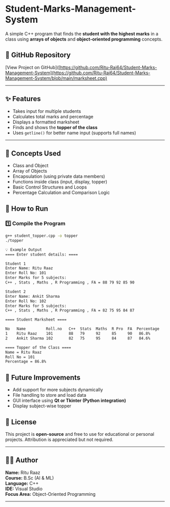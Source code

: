 # Student-Marks-Management-System

A simple C++ program that finds the **student with the highest marks** in a class using **arrays of objects** and **object-oriented programming** concepts.

## 🔗 GitHub Repository  
[View Project on GitHub]([https://github.com/Ritu-Raj64/Student-Marks-Management-System](https://github.com/Ritu-Raj64/Student-Marks-Management-System/blob/main/marksheet.cpp)

---

## ✨ Features

- Takes input for multiple students  
- Calculates total marks and percentage  
- Displays a formatted marksheet  
- Finds and shows the **topper of the class**  
- Uses `getline()` for better name input (supports full names)

---

## 📘 Concepts Used

- Class and Object  
- Array of Objects  
- Encapsulation (using private data members)  
- Functions inside class (input, display, topper)  
- Basic Control Structures and Loops  
- Percentage Calculation and Comparison Logic  


## 🚀 How to Run

### 1️⃣ Compile the Program
```bash
g++ student_topper.cpp -o topper
./topper

💡 Example Output
==== Enter student details: ====

Student 1
Enter Name: Ritu Raaz
Enter Roll No: 101
Enter Marks for 5 subjects: 
C++ , Stats , Maths , R Programming , FA = 88 79 92 85 90

Student 2
Enter Name: Ankit Sharma
Enter Roll No: 102
Enter Marks for 5 subjects: 
C++ , Stats , Maths , R Programming , FA = 82 75 95 84 87

==== Student Marksheet ====

No   Name         Roll.no   C++  Stats  Maths  R Pro  FA  Percentage
1    Ritu Raaz    101       88   79     92     85     90   86.8%
2    Ankit Sharma 102       82   75     95     84     87   84.6%

==== Topper of the Class ====
Name = Ritu Raaz  
Roll No = 101  
Percentage = 86.8%
```
## 🔧 Future Improvements

- Add support for more subjects dynamically
- File handling to store and load data
- GUI interface using **Qt or Tkinter (Python integration)**
- Display subject-wise topper

## 🪪 License

This project is **open-source** and free to use for educational or personal projects.
Attribution is appreciated but not required.

---

## 🧑‍💻 Author

**Name:** Ritu Raaz  
**Course:** B.Sc (AI & ML)  
**Language:** C++  
**IDE:** Visual Studio  
**Focus Area:** Object-Oriented Programming  

---
